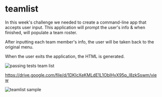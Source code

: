 # teamlist

In this week's challenge we needed to create a command-line app that accepts user input.
This application will prompt the user's info & when finished, will populate a team roster.

After inputting each team member's info, the user will be taken back to the original menu. 

When the user exits the application, the HTML is generated.

![passing tests team list](https://user-images.githubusercontent.com/104907412/182698030-ae50c318-b8df-478b-84bf-16cfe580a7e8.png)

https://drive.google.com/file/d/1DKIcXeKMLdE1L1ObIHyX95p_l8zkSswm/view

![teamlist sample](https://user-images.githubusercontent.com/104907412/186042681-5739b77f-0a77-45b9-9eef-aaa823bcba7e.png)
